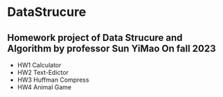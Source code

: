 # DataStrucure
## Homework project of Data Strucure and Algorithm by professor Sun YiMao On fall 2023

- HW1 Calculator
- HW2 Text-Edictor
- HW3 Huffman Compress
- HW4 Animal Game
